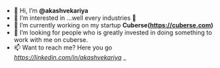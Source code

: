 - 👋 Hi, I’m __@akashvekariya__
- 👀 I’m interested in ...well every industries 😬
- 🌱 I’m currently working on my startup __Cuberse(https://cuberse.com)__
- 💞️ I’m looking for people who is greatly invested in doing something to work with me on cuberse.
- 📫 Want to reach me? Here you go _https://linkedin.com/in/akashvekariya_
_
<!---
akashvekariya/akashvekariya is a ✨ special ✨ repository because its `README.md` (this file) appears on your GitHub profile.
You can click the Preview link to take a look at your changes.
--->
